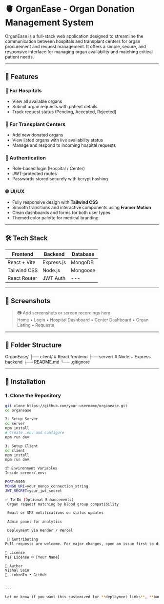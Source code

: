 # 🫀 OrganEase - Organ Donation Management System

OrganEase is a full-stack web application designed to streamline the communication between hospitals and transplant centers for organ procurement and request management. It offers a simple, secure, and responsive interface for managing organ availability and matching critical patient needs.

---

## 🚀 Features

### 🏥 For Hospitals
- View all available organs
- Submit organ requests with patient details
- Track request status (Pending, Accepted, Rejected)

### 🏢 For Transplant Centers
- Add new donated organs
- View listed organs with live availability status
- Manage and respond to incoming hospital requests

### 🔐 Authentication
- Role-based login (Hospital / Center)
- JWT-protected routes
- Passwords stored securely with bcrypt hashing

### 🌐 UI/UX
- Fully responsive design with **Tailwind CSS**
- Smooth transitions and interactive components using **Framer Motion**
- Clean dashboards and forms for both user types
- Themed color palette for medical branding

---

## 🛠️ Tech Stack

| Frontend | Backend | Database |
|---------|---------|----------|
| React + Vite | Express.js | MongoDB |
| Tailwind CSS | Node.js | Mongoose |
| React Router | JWT Auth | --- |

---

## 📸 Screenshots

> 📷 Add screenshots or screen recordings here  
> Home • Login • Hospital Dashboard • Center Dashboard • Organ Listing • Requests

---

## 🧩 Folder Structure

OrganEase/
├── client/ # React frontend
├── server/ # Node + Express backend
├── README.md
└── .gitignore


---

## 🧪 Installation

### 1. Clone the Repository

```bash
git clone https://github.com/your-username/organease.git
cd organease

2. Setup Server
cd server
npm install
# Create .env and configure
npm run dev

3. Setup Client
cd client
npm install
npm run dev

📦 Environment Variables
Inside server/.env:

PORT=5000
MONGO_URI=your_mongo_connection_string
JWT_SECRET=your_jwt_secret

✅ To-Do (Optional Enhancements)
 Organ request matching by blood group compatibility

 Email or SMS notifications on status updates

 Admin panel for analytics

 Deployment via Render / Vercel

 🤝 Contributing
Pull requests are welcome. For major changes, open an issue first to discuss what you’d like to change.

📄 License
MIT License © [Your Name]

👤 Author
Vishal Sain
🔗 LinkedIn • GitHub


---

Let me know if you want this customized for **deployment links**, **badges**, or if you’d like to add **project goals** or **API documentation**!
